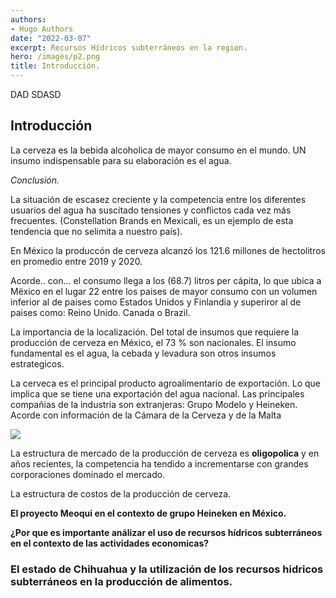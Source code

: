 ```yaml
---
authors:
- Hugo Authors
date: "2022-03-07"
excerpt: Recursos Hídricos subterráneos en la region.
hero: /images/p2.png
title: Introducción.   
---
```


DAD
SDASD




## Introducción

La cerveza es la bebida alcoholica de mayor consumo en el mundo. UN insumo indispensable para su elaboración es el agua. 

*Conclusión.*

La situación de escasez creciente y la competencia  entre los diferentes usuarios del agua ha suscitado tensiones y conflictos cada vez más frecuentes. (Constellation Brands en Mexicali, es un ejemplo de esta tendencia que no selimita a nuestro país). 

En México la produccón de cerveza alcanzó los 121.6  millones de hectolitros  en promedio entre 2019 y 2020. 

Acorde.. con... el consumo llega a  los  (68.7) litros per cápita, lo que ubica a Mëxico en el lugar 22 entre los paises de mayor consumo con un volumen inferior al de  paises  como Estados Unidos y Finlandia y superiror al de paises como: Reino Unido. Canada o Brazil. 

La importancia de la localización. Del total de insumos que requiere la producción de cerveza en México, el 73 \% son nacionales. El insumo fundamental es el agua, la cebada y levadura son otros insumos estrategicos. 


La cerveca es el  principal producto agroalimentario de exportación. Lo que implica que se tiene una exportación del agua nacional. Las principales compañias de la industria son extranjeras: Grupo Modelo  y Heineken.
Acorde con información de la Cámara de la Cerveza y de la Malta





![](/images/p2.png)

La estructura de mercado de la producción de cerveza es **oligopolica** y en años recientes, la competencia ha tendido a incrementarse con grandes corporaciones dominado el mercado. 


La estructura de costos de la producción de cerveza. 


**El proyecto Meoqui en el contexto  de grupo Heineken en México.**


**¿Por que es importante análizar el uso de recursos hídricos subterráneos en el contexto de las actividades economicas?**


### El estado de Chihuahua y la utilización de los recursos hidricos subterráneos en la producción de alimentos.




